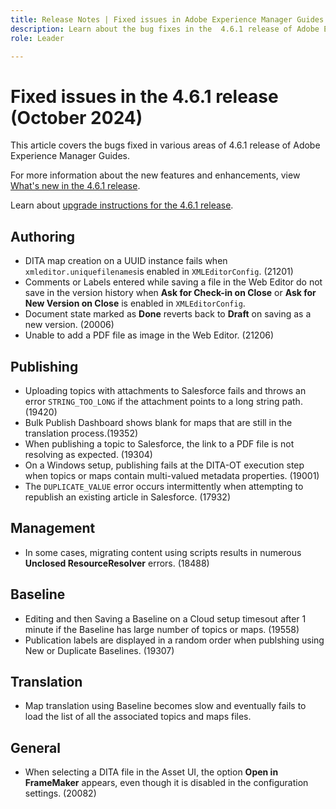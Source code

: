 ```yaml
---
title: Release Notes | Fixed issues in Adobe Experience Manager Guides 4.6.1 release
description: Learn about the bug fixes in the  4.6.1 release of Adobe Experience Manager Guides
role: Leader

---
```


# Fixed issues in the 4.6.1 release (October 2024)


This article covers the bugs fixed in various areas of 4.6.1 release of Adobe Experience Manager Guides.


For more information about the new features and enhancements, view [What's new in  the 4.6.1 release](whats-new-4-6-1.md).

Learn about [upgrade instructions for the 4.6.1 release](../release-info/upgrade-instructions-4-6-1.md).

## Authoring

- DITA map creation on a UUID instance fails when `xmleditor.uniquefilenames`is enabled in `XMLEditorConfig`. (21201)
- Comments or Labels entered while saving a file in the Web Editor do not save in the version history when **Ask for Check-in on Close** or **Ask for New Version on Close** is enabled in `XMLEditorConfig`. 
- Document state marked as **Done** reverts back to **Draft** on saving as a new version. (20006)
- Unable to add a PDF file as image in the Web Editor. (21206)

## Publishing

- Uploading topics with attachments to Salesforce fails and throws an error `STRING_TOO_LONG` if the attachment points to a long string path. (19420)
- Bulk Publish Dashboard shows blank for maps that are still in the translation process.(19352)
- When publishing a topic to Salesforce, the link to a PDF file is not resolving as expected. (19304)
- On a Windows setup, publishing fails at the DITA-OT execution step when topics or maps contain multi-valued metadata properties. (19001)
- The `DUPLICATE_VALUE` error occurs intermittently when attempting to republish an existing article in Salesforce. (17932)


## Management

- In some cases, migrating content using scripts results in numerous **Unclosed ResourceResolver** errors. (18488)

## Baseline

- Editing and then Saving a Baseline on a Cloud setup timesout after 1 minute if the Baseline has large number of topics or maps. (19558)
- Publication labels are displayed in a random order when publshing using New or Duplicate Baselines. (19307)


## Translation

- Map translation using Baseline becomes slow and eventually fails to load the list of all the associated topics and maps files.

## General

- When selecting a DITA file in the Asset UI, the option **Open in FrameMaker** appears, even though it is disabled in the configuration settings. (20082)






